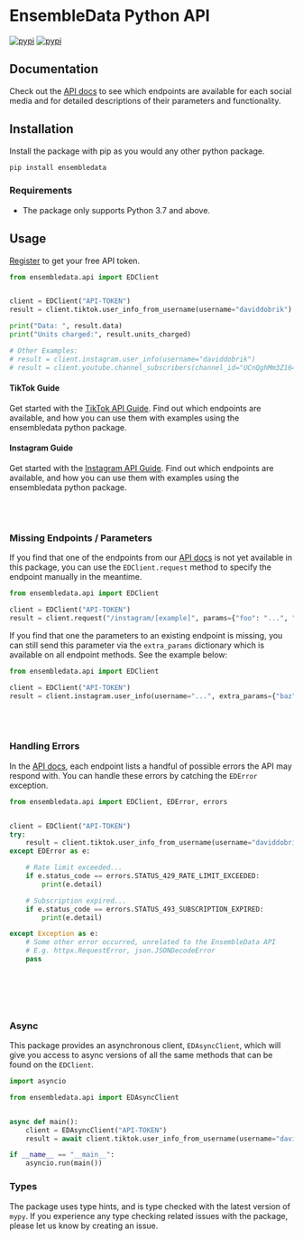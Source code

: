 # EnsembleData Python API

[![pypi](https://img.shields.io/pypi/v/ensembledata?color=%2334D058&label=pypi%20package)](https://pypi.org/project/ensembledata/)
[![pypi](https://img.shields.io/pypi/pyversions/ensembledata.svg)](https://pypi.org/project/ensembledata/)

## Documentation

Check out the [API docs](https://ensembledata.com/apis/docs) to see which endpoints are available for each social media and for detailed descriptions of their parameters and functionality.

## Installation

Install the package with pip as you would any other python package.

```bash
pip install ensembledata
```

### Requirements

- The package only supports Python 3.7 and above.

## Usage

[Register](https://dashboard.ensembledata.com/register) to get your free API token.

```python
from ensembledata.api import EDClient


client = EDClient("API-TOKEN")
result = client.tiktok.user_info_from_username(username="daviddobrik")

print("Data: ", result.data)
print("Units charged:", result.units_charged)

# Other Examples:
# result = client.instagram.user_info(username="daviddobrik")
# result = client.youtube.channel_subscribers(channel_id="UCnQghMm3Z164JFhScQYFTBw")
```

#### TikTok Guide
Get started with the [TikTok API Guide](https://github.com/ensembledata/tiktok-scraper). Find out which endpoints are available, and how you can use them with examples using the ensembledata python package.

#### Instagram Guide
Get started with the [Instagram API Guide](https://github.com/ensembledata/instagram-scraper). Find out which endpoints are available, and how you can use them with examples using the ensembledata python package.

<br>
<br>

### Missing Endpoints / Parameters

If you find that one of the endpoints from our [API docs](https://ensembledata.com/apis/docs) is not yet available in this package, you can use the `EDClient.request` method to specify the endpoint manually in the meantime. 

```python
from ensembledata.api import EDClient

client = EDClient("API-TOKEN")
result = client.request("/instagram/[example]", params={"foo": "...", "bar": "..."})
```

If you find that one the parameters to an existing endpoint is missing, you can still send this parameter via the `extra_params` dictionary which is available on all endpoint methods. See the example below:
```python
from ensembledata.api import EDClient

client = EDClient("API-TOKEN")
result = client.instagram.user_info(username="...", extra_params={"baz": "..."})
```

<br>
<br>

### Handling Errors

In the [API docs](https://ensembledata.com/apis/docs), each endpoint lists a handful of possible errors the API may respond with. You can handle these errors by catching the `EDError` exception. 

```python
from ensembledata.api import EDClient, EDError, errors


client = EDClient("API-TOKEN")
try:
    result = client.tiktok.user_info_from_username(username="daviddobrik")
except EDError as e:

    # Rate limit exceeded...
    if e.status_code == errors.STATUS_429_RATE_LIMIT_EXCEEDED:
        print(e.detail)

    # Subscription expired...
    if e.status_code == errors.STATUS_493_SUBSCRIPTION_EXPIRED:
        print(e.detail)

except Exception as e:
    # Some other error occurred, unrelated to the EnsembleData API
    # E.g. httpx.RequestError, json.JSONDecodeError
    pass

    
```

<br>
<br>

### Async 

This package provides an asynchronous client, `EDAsyncClient`, which will give you access to async versions of all the same methods that can be found on the `EDClient`. 

```python
import asyncio

from ensembledata.api import EDAsyncClient


async def main():
    client = EDAsyncClient("API-TOKEN")
    result = await client.tiktok.user_info_from_username(username="daviddobrik")

if __name__ == "__main__":
    asyncio.run(main())
```

### Types

The package uses type hints, and is type checked with the latest version of `mypy`. If you experience any type checking related issues with the package, please let us know by creating an issue.
